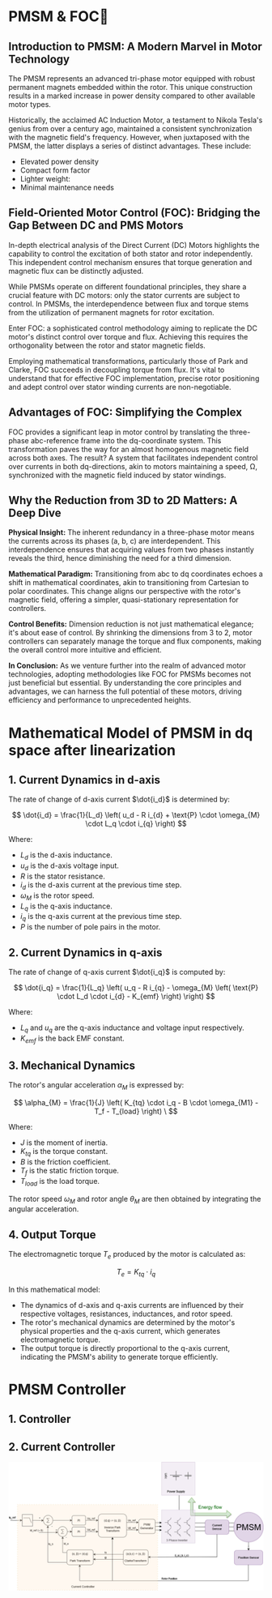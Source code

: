 # PMSM & FOC📖

## Introduction to PMSM: A Modern Marvel in Motor Technology

The PMSM represents an advanced tri-phase motor equipped with robust permanent magnets embedded within the rotor. This unique construction results in a marked increase in power density compared to other available motor types.

Historically, the acclaimed AC Induction Motor, a testament to Nikola Tesla's genius from over a century ago, maintained a consistent synchronization with the magnetic field's frequency. However, when juxtaposed with the PMSM, the latter displays a series of distinct advantages. These include:

- Elevated power density
- Compact form factor
- Lighter weight: 
- Minimal maintenance needs

## Field-Oriented Motor Control (FOC): Bridging the Gap Between DC and PMS Motors

In-depth electrical analysis of the Direct Current (DC) Motors highlights the capability to control the excitation of both stator and rotor independently. This independent control mechanism ensures that torque generation and magnetic flux can be distinctly adjusted.

While PMSMs operate on different foundational principles, they share a crucial feature with DC motors: only the stator currents are subject to control. In PMSMs, the interdependence between flux and torque stems from the utilization of permanent magnets for rotor excitation.

Enter FOC: a sophisticated control methodology aiming to replicate the DC motor's distinct control over torque and flux. Achieving this requires the orthogonality between the rotor and stator magnetic fields.

Employing mathematical transformations, particularly those of Park and Clarke, FOC succeeds in decoupling torque from flux. It's vital to understand that for effective FOC implementation, precise rotor positioning and adept control over stator winding currents are non-negotiable.

## Advantages of FOC: Simplifying the Complex

FOC provides a significant leap in motor control by translating the three-phase abc-reference frame into the dq-coordinate system. This transformation paves the way for an almost homogenous magnetic field across both axes. The result? A system that facilitates independent control over currents in both dq-directions, akin to motors maintaining a speed, Ω, synchronized with the magnetic field induced by stator windings.

## Why the Reduction from 3D to 2D Matters: A Deep Dive

**Physical Insight:** The inherent redundancy in a three-phase motor means the currents across its phases (a, b, c) are interdependent. This interdependence ensures that acquiring values from two phases instantly reveals the third, hence diminishing the need for a third dimension.

**Mathematical Paradigm:** Transitioning from abc to dq coordinates echoes a shift in mathematical coordinates, akin to transitioning from Cartesian to polar coordinates. This change aligns our perspective with the rotor's magnetic field, offering a simpler, quasi-stationary representation for controllers.

**Control Benefits:** Dimension reduction is not just mathematical elegance; it's about ease of control. By shrinking the dimensions from 3 to 2, motor controllers can separately manage the torque and flux components, making the overall control more intuitive and efficient.

**In Conclusion:** As we venture further into the realm of advanced motor technologies, adopting methodologies like FOC for PMSMs becomes not just beneficial but essential. By understanding the core principles and advantages, we can harness the full potential of these motors, driving efficiency and performance to unprecedented heights.

# Mathematical Model of PMSM in dq space after linearization

## 1. Current Dynamics in d-axis

The rate of change of d-axis current $\dot{i_d}$ is determined by:

$$
 \dot{i_d} = \frac{1}{L_d} \left( u_d - R i_{d} + \text{P} \cdot \omega_{M} \cdot L_q \cdot i_{q} \right) 
$$

Where:
- $L_d$ is the d-axis inductance.
- $u_d$ is the d-axis voltage input.
- $R$ is the stator resistance.
- $i_{d}$ is the d-axis current at the previous time step.
- $\omega_{M}$ is the rotor speed.
- $L_q$ is the q-axis inductance.
- $i_{q}$ is the q-axis current at the previous time step.
- ${P}$ is the number of pole pairs in the motor.

## 2. Current Dynamics in q-axis

The rate of change of q-axis current $\dot{i_q}$ is computed by:

$$
\dot{i_q} = \frac{1}{L_q} \left( u_q - R i_{q} - \omega_{M} \left( \text{P} \cdot L_d \cdot i_{d} - K_{emf} \right) \right) 
$$

Where:
- $L_q$ and $u_q$ are the q-axis inductance and voltage input respectively.
- $K_{emf}$ is the back EMF constant.

## 3. Mechanical Dynamics

The rotor's angular acceleration $\alpha_{M}$ is expressed by:

$$
\alpha_{M} = \frac{1}{J} \left( K_{tq} \cdot i_q - B \cdot \omega_{M1} - T_f - T_{load} \right) \
$$

Where:
- $J$ is the moment of inertia.
- $K_{tq}$ is the torque constant.
- $B$ is the friction coefficient.
- $T_f$ is the static friction torque.
- $T_{load}$ is the load torque.

The rotor speed $\omega_{M}$ and rotor angle $\theta_{M}$ are then obtained by integrating the angular acceleration.

## 4. Output Torque

The electromagnetic torque $T_e$  produced by the motor is calculated as:

$$
T_e = K_{tq} \cdot i_q
$$

In this mathematical model:
- The dynamics of d-axis and q-axis currents are influenced by their respective voltages, resistances, inductances, and rotor speed.
- The rotor's mechanical dynamics are determined by the motor's physical properties and the q-axis current, which generates electromagnetic torque.
- The output torque is directly proportional to the q-axis current, indicating the PMSM's ability to generate torque efficiently.

# PMSM Controller

## 1. Controller


## 2. Current Controller

![](IControl.png)



